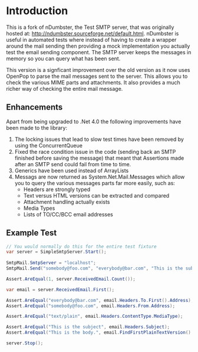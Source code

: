 Introduction
===============================================================================
This is a fork of nDumbster, the Test SMTP server, that was originally hosted at: http://ndumbster.sourceforge.net/default.html. nDumbster is useful in automated tests where instead of having to create a wrapper around the mail sending then providing a mock
implementation you actually test the email sending component. The SMTP server keeps the messages in memory so you can query what has been sent.

This version is a signficant improvement over the old version as it now uses OpenPop to parse the mail messages sent to the server. This allows 
you to check the various MIME parts and attachments. It also provides a much richer way of checking the entire mail message.

Enhancements
-------------------------------------------------------------------------------
Apart from being upgraded to .Net 4.0 the following improvements have been made to the library:

1. The locking issues that lead to slow test times have been removed by using the ConcurrentQueue
2. Fixed the race condition issue in the code (sending back an SMTP finished before saving the message) 
   that meant that Assertions made after an SMTP send could fail from time to time.
3. Generics have been used instead of ArrayLists
4. Messags are now returned as System.Net.Mail.Messages which allow you to query the various messages 
   parts far more easily, such as:
	* Headers are strongly typed
	* Text versus HTML versions can be extracted and compared
	* Attachment handling actually exists
	* Media Types
	* Lists of TO/CC/BCC email addresses

	
Example Test
-------------------------------------------------------------------------------

```c#
// You would normally do this for the entire test fixture
var server = SimpleSmtpServer.Start();
			
SmtpMail.SmtpServer = "localhost";
SmtpMail.Send("somebody@foo.com", "everybody@bar.com", "This is the subject", "This is the body.");

Assert.AreEqual(1, server.ReceivedEmail.Count());

var email = server.ReceivedEmail.First();

Assert.AreEqual("everybody@bar.com", email.Headers.To.First().Address);
Assert.AreEqual("somebody@foo.com", email.Headers.From.Address);

Assert.AreEqual("text/plain", email.Headers.ContentType.MediaType);

Assert.AreEqual("This is the subject", email.Headers.Subject);
Assert.AreEqual("This is the body.", email.FindFirstPlainTextVersion().GetBodyAsText());

server.Stop();
```